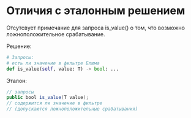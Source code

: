 # Отличия с эталонным решением

Отсутсвует примечание для запроса is_value() о том, что возможно ложноположительное срабатывание.

Решение:
```python
# Запросы:
# есть ли значение в фильтре Блюма
def is_value(self, value: T) -> bool: ...
```

Эталон:
```java
// запросы
public bool is_value(T value);
// содержится ли значение в фильтре
// (допускаются ложноположительные срабатывания)
```